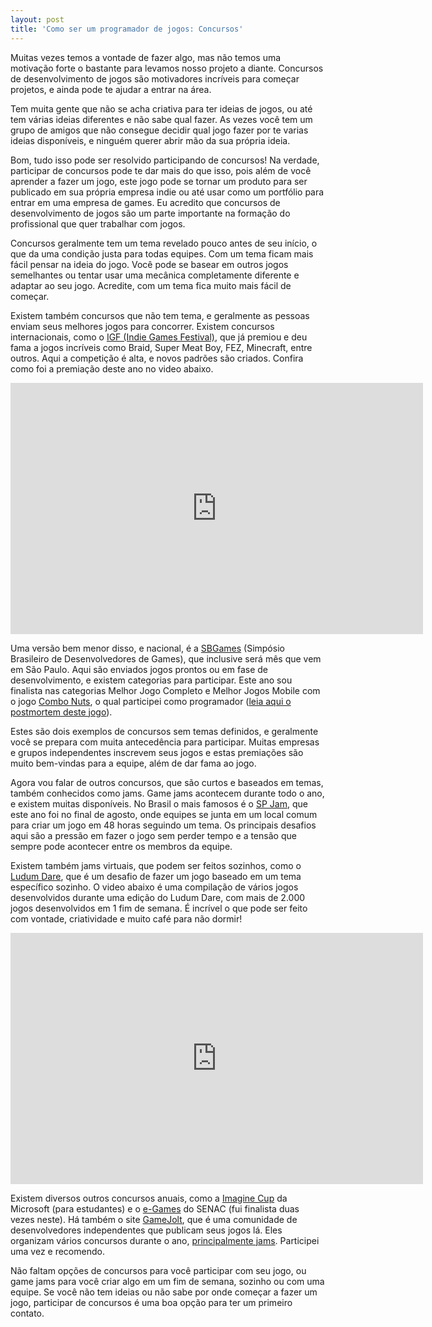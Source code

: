 ```yaml
---
layout: post
title: 'Como ser um programador de jogos: Concursos'
---
```


Muitas vezes temos a vontade de fazer algo, mas não temos uma motivação forte o bastante para levamos nosso projeto a diante. Concursos de desenvolvimento de jogos são motivadores incríveis para começar projetos, e ainda pode te ajudar a entrar na área.

Tem muita gente que não se acha criativa para ter ideias de jogos, ou até tem várias ideias diferentes e não sabe qual fazer. As vezes você tem um grupo de amigos que não consegue decidir qual jogo fazer por te varias ideias disponíveis, e ninguém querer abrir mão da sua própria ideia.

Bom, tudo isso pode ser resolvido participando de concursos! Na verdade, participar de concursos pode te dar mais do que isso, pois além de você aprender a fazer um jogo, este jogo pode se tornar um produto para ser publicado em sua própria empresa indie ou até usar como um portfólio para entrar em uma empresa de games. Eu acredito que concursos de desenvolvimento de jogos são um parte importante na formação do profissional que quer trabalhar com jogos.

Concursos geralmente tem um tema revelado pouco antes de seu início, o que da uma condição justa para todas equipes. Com um tema ficam mais fácil pensar na ideia do jogo. Você pode se basear em outros jogos semelhantes ou tentar usar uma mecânica completamente diferente e adaptar ao seu jogo. Acredite, com um tema fica muito mais fácil de começar.

Existem também concursos que não tem tema, e geralmente as pessoas enviam seus melhores jogos para concorrer. Existem concursos internacionais, como o [IGF (Indie Games Festival)](http://www.igf.com/ "IGF"), que já premiou e deu fama a jogos incríveis como Braid, Super Meat Boy, FEZ, Minecraft, entre outros. Aqui a competição é alta, e novos padrões são criados. Confira como foi a premiação deste ano no video abaixo.

<span class="embed-youtube" style="text-align:center; display: block;"><iframe allowfullscreen="true" class="youtube-player" frameborder="0" height="402" src="http://www.youtube.com/embed/471mQPw9fwM?version=3&rel=1&fs=1&autohide=2&showsearch=0&showinfo=1&iv_load_policy=1&wmode=transparent" type="text/html" width="660"></iframe></span>

Uma versão bem menor disso, e nacional, é a [SBGames](http://www.sbgames.org/sbgames2013/ "SBGames") (Simpósio Brasileiro de Desenvolvedores de Games), que inclusive será mês que vem em São Paulo. Aqui são enviados jogos prontos ou em fase de desenvolvimento, e existem categorias para participar. Este ano sou finalista nas categorias Melhor Jogo Completo e Melhor Jogos Mobile com o jogo [Combo Nuts](http://gamedeveloper.com.br/postmortem-combo-nuts/ "Combo Nuts"), o qual participei como programador ([leia aqui o postmortem deste jogo](http://gamedeveloper.com.br/postmortem-combo-nuts/ "Combo Nuts")).

Estes são dois exemplos de concursos sem temas definidos, e geralmente você se prepara com muita antecedência para participar. Muitas empresas e grupos independentes inscrevem seus jogos e estas premiações são muito bem-vindas para a equipe, além de dar fama ao jogo.

Agora vou falar de outros concursos, que são curtos e baseados em temas, também conhecidos como jams. Game jams acontecem durante todo o ano, e existem muitas disponíveis. No Brasil o mais famosos é o [SP Jam](http://www.spjam.com.br/ "SP Jam"), que este ano foi no final de agosto, onde equipes se junta em um local comum para criar um jogo em 48 horas seguindo um tema. Os principais desafios aqui são a pressão em fazer o jogo sem perder tempo e a tensão que sempre pode acontecer entre os membros da equipe.

Existem também jams virtuais, que podem ser feitos sozinhos, como o [Ludum Dare](http://www.ludumdare.com/compo/ "Ludum Dare"), que é um desafio de fazer um jogo baseado em um tema específico sozinho. O video abaixo é uma compilação de vários jogos desenvolvidos durante uma edição do Ludum Dare, com mais de 2.000 jogos desenvolvidos em 1 fim de semana. É incrível o que pode ser feito com vontade, criatividade e muito café para não dormir!

<span class="embed-youtube" style="text-align:center; display: block;"><iframe allowfullscreen="true" class="youtube-player" frameborder="0" height="402" src="http://www.youtube.com/embed/TyCvfE7gNjw?version=3&rel=1&fs=1&autohide=2&showsearch=0&showinfo=1&iv_load_policy=1&wmode=transparent" type="text/html" width="660"></iframe></span>

Existem diversos outros concursos anuais, como a [Imagine Cup](http://www.imaginecup.com/ "Imagine Cup") da Microsoft (para estudantes) e o [e-Games](http:///www.sp.senac.br/egames "e-Games") do SENAC (fui finalista duas vezes neste). Há também o site [GameJolt](http://gamejolt.com/ "GameJolt"), que é uma comunidade de desenvolvedores independentes que publicam seus jogos lá. Eles organizam vários concursos durante o ano, [principalmente jams](http://gamejolt.com/community/jams/ "Jams"). Participei uma vez e recomendo.

Não faltam opções de concursos para você participar com seu jogo, ou game jams para você criar algo em um fim de semana, sozinho ou com uma equipe. Se você não tem ideias ou não sabe por onde começar a fazer um jogo, participar de concursos é uma boa opção para ter um primeiro contato.
